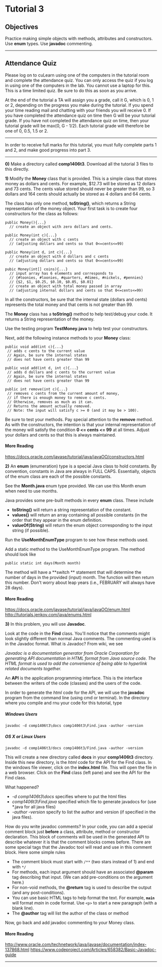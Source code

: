 # Tutorial 3


## Objectives  
Practice making simple objects with methods, attributes and constructors. Use **enum** types. Use **javadoc** commenting.

---

## Attendance Quiz

Please log on to cuLearn using one of the computers in the tutorial room and complete the attendance quiz. You can only access the quiz if you log in using one of the computers in the lab. You cannot use a laptop for this. This is a time limited quiz. Be sure to do this as soon as you arrive.

At the end of the tutorial a TA will assign you a grade, call it G, which is 0, 1 or 2, depending on the progress you make during the tutorial. If you spend your time reading mail and chatting with your friends you will receive 0. If you have completed the attendance quiz on time then G will be your tutorial grade. If you have not completed the attendance quiz on time, then your tutorial grade will be max(0, G - 1/2). Each tutorial grade will therefore be one of 0, 0.5, 1.5 or 2.

---
In order to receive full marks for this tutorial, you must fully complete parts 1 and 2, and make good progress into part 3.


---

__0)__ Make a directory called **comp1406t3**. Download all the tutorial 3 files to this directly.

__1)__ Modify the **Money** class that is provided.  This is a simple class that stores money as dollars and cents. For example, $12.73 will be stored as 12 dollars and 73 cents.  The cents value stored should never be greater than 99, so 3 dollars and 164 cents should actually be stored as 4 dollars and 64 cents.    

The class has only one method, **toString()**, which returns a String representation of the money object. Your first task is to create four constructors for the class as follows:

```
public Money(){...}
  // create an object with zero dollars and cents.

public Money(int c){...}
  // create an object with c cents
  // (adjusting dollars and cents so that 0<=cents<=99)

public Money(int d, int c){...}
  // create an object with d dollars and c cents
  // (adjusting dollars and cents so that 0<=cents<=99)

pubic Money(int[] coins){...}
  // input array has 6 elements and corresponds to
  // {#toonies, #loonies, #quarters, #dimes, #nickels, #pennies}
  // {$2, $1, $0.25, $0.10, $0.05, $0.01}
  // create an object with total money passed in array
  // (adjusting internal dollars and cents so that 0<=cents<=99)
```

In all the constructors, be sure that the internal state (dollars and cents) represents the total money and that cents is not greater than 99.

The **Money** class has a **toString()** method to help test/debug your code. It returns a String representation of the money.

Use the testing program **TestMoney.java** to help test your constructors.

Next, add the following instance methods to your **Money** class:

```
public void add(int c){...}
 // adds c cents to the current value
 // Again, be sure the internal states
 // does not have cents greater than 99

public void add(int d, int c){...}
 // adds d dollars and c cents to the current value
 // Again, be sure the internal states
 // does not have cents greater than 99

public int remove(int c){...}
 // removes c cents from the current amount of money, 
 // if there is enough money to remove c cents.
 // Otherwise, removes as much as it can.
 // Returns the amount actually removed.
 // Note: the input will satisfy c >= 0 (and it may be > 100).
```

Be sure to test your methods. Pay special attention to the **remove** method. As with the constructors, the intention is that your internal representation of the money will satisfy the condition **0 <= cents <= 99** at all times. Adjust your dollars and cents so that this is always maintained.

#### More Reading

https://docs.oracle.com/javase/tutorial/java/javaOO/constructors.html



__2)__ An **enum** (enumeration) type is a special Java  class to hold constants. By convention, constants in Java are always in FULL CAPS. Essentially, objects of the enum class are each of the possible constants.

See the **Month.java** enum type provided. We can use this Month enum when need to use months.

Java provides some pre-built methods in every **enum** class. These include

- **toString()** will return a string representation of the constant.
- **values()** will return an array containing all possible constants (in the order that they appear in the enum definition.
- **valueOf(String)** will return the enum object corresponding to the input string (if possible).

Run the **UseMonthEnumType** program to see how these methods used.

Add a static method to the UseMonthEnumType program. The method should look like

```
public static int days(Month month)
```

The method will have a **switch ** statement that will determine the number of days in the provided (input) month. The function will then return this number. Don't worry about leap years (i.e., FEBRUARY will always have 28 days).

#### More Reading

https://docs.oracle.com/javase/tutorial/java/javaOO/enum.html
http://tutorials.jenkov.com/java/enums.html

__3)__ In this problem, you will use **Javadoc**.

Look at the code in the **Find** class.  You'll notice that the comments might look slightly different than normal Java comments. The commenting used is in the Javadoc format. What is Javadoc? From wiki, we see  

_Javadoc is a documentation generator from Oracle Corporation for generating API documentation in HTML format from Java source code. The HTML format is used to add the convenience of being able to hyperlink related documents together._

An **API** is the application programming interface. This is the interface between the writers of the code (classes) and the users of the code.

In order to generate the _html_ code for the API, we will use the **javadoc** program from the command line (using cmd or terminal). In the directory where you compile and rnu your code for this tutorial, type

##### Windows Users
```
javadoc -d comp1406t3\docs comp1406t3\Find.java -author -version
```

##### OS X or Linux Users
```
javadoc -d comp1406t3/docs comp1406t3/Find.java -author -version
```


This will create a new directory called **docs** in your **comp1406t3** directory. Inside this new directory, is the _html_ code for the API for the Find class. In the windows file viewer, click on the **index.html** file. This will open the file in a web browser. Click on the **Find** class (left pane) and see the API for the Find class.

What happened?

- _-d comp1406t3\docs_ specifies where to put the html files
- _comp1406t3\Find.java_ specified which file to generate javadocs for (use *.java for all java files)
- _-author -version_ specify to list the author and version (if specified in the java files).

How do you write javadoc comments?
In your code, you can add a special comment block just __before__ a class, attribute, method or constructor
declaration.  This block of comments will be used in the generated API to describe whatever it is that the
comment blocks comes before.  There are some special tags that the Javadoc tool will read and use in this
comment block.  Here some simple rules

- The comment block must start with `/**` (two stars instead of 1) and end with `*/`
- For methods, each input argument should have an associated **@param** tag describing that input. (We can add pre-conditions on the argument here.)
- For non-void methods, the **@return** tag is used to describe the output (and any post-conditions).
- You can use basic HTML tags to help format the text.  For example, **<code>main</code>** will format _main_ in code format. Use ```<p>``` to start a new paragraph (with a blank line).
- The **@author** tag will list the author of the class or method

Now, go back and add javadoc commenting to your Money class.

#### More Reading

http://www.oracle.com/technetwork/java/javase/documentation/index-137868.html
https://www.codeproject.com/Articles/658382/Basic-Javadoc-guide

---
